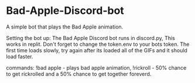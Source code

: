 # Bad-Apple-Discord-bot
A simple bot that plays the Bad Apple animation.

Setting the bot up:
The Bad Apple Discord bot runs in discord.py, This works in replit. Don't forget to change the token.env to your bots token. The first time loads slowly, try again after its loaded all of the GIFs and it should load faster.         

commands: 
!bad apple - plays bad apple animation, !rickroll - 50% chance to get rickrolled and a 50% chance to get together foreverd.
